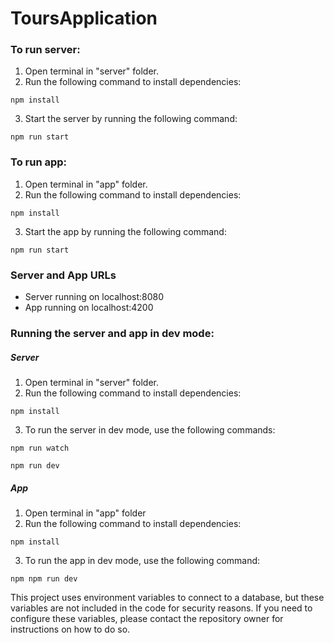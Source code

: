 # ToursApplication

### To run server:

1. Open terminal in "server" folder.
2. Run the following command to install dependencies:

```
npm install
```

3. Start the server by running the following command:

```
npm run start
```

### To run app:

1. Open terminal in "app" folder.
2. Run the following command to install dependencies:

```
npm install
```

3. Start the app by running the following command:

```
npm run start
```

### Server and App URLs

- Server running on localhost:8080
- App running on localhost:4200

### Running the server and app in dev mode:

##### Server

1. Open terminal in "server" folder.
2. Run the following command to install dependencies:

```
npm install
```

3. To run the server in dev mode, use the following commands:

```
npm run watch
```
```
npm run dev
```

##### App

1. Open terminal in "app" folder
2. Run the following command to install dependencies:

```
npm install
```

3. To run the app in dev mode, use the following command:

```
npm npm run dev
```

This project uses environment variables to connect to a database, but these variables are not included in the code for security reasons. If you need to configure these variables, please contact the repository owner for instructions on how to do so.